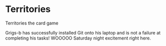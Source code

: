 Territories
===========

Territories the card game


Grigs-b has successfully installed Git onto his laptop and is not a failure at completing his tasks! WOOOOO Saturday night excitement right here.